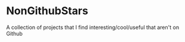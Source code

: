 NonGithubStars
==============

A collection of projects that I find interesting/cool/useful that aren't on Github
